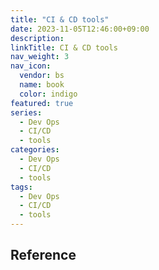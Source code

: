 ```yaml
---
title: "CI & CD tools"
date: 2023-11-05T12:46:00+09:00
description:
linkTitle: CI & CD tools
nav_weight: 3
nav_icon:
  vendor: bs
  name: book
  color: indigo
featured: true
series:
  - Dev Ops
  - CI/CD
  - tools
categories:
  - Dev Ops
  - CI/CD
  - tools
tags:
  - Dev Ops
  - CI/CD
  - tools
---
```


## Reference
